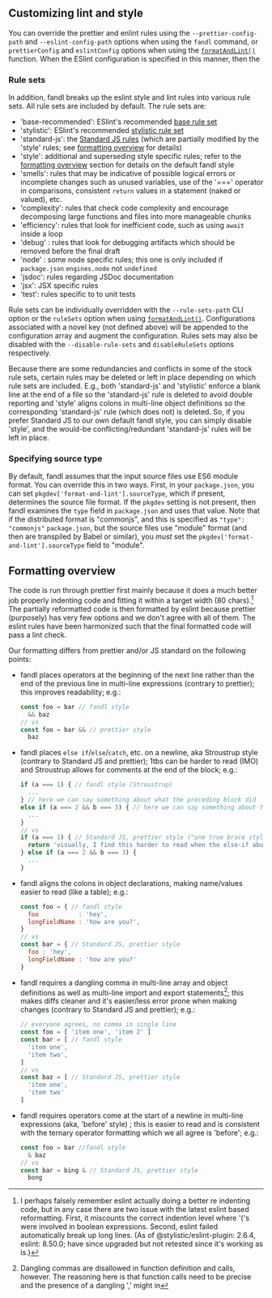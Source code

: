 ## Customizing lint and style

You can override the prettier and enlint rules using the `--prettier-config-path` and `--eslint-config-path` options when using the `fandl` command, or `prettierConfig` and `eslintConfig` options when using the [`formatAndLint()`](#formatAndLint) function. When the ESlint configuration is specified in this manner, then the 

### Rule sets

In addition, fandl breaks up the eslint style and lint rules into various rule sets. All rule sets are included by default. The rule sets are:

- 'base-recommended': ESlint's recommended [base rule set](https://www.npmjs.com/package/@eslint/js)
- 'stylistic': ESlint's recommended [stylistic rule set](https://eslint.style/rules)
- 'standard-js': the [Standard JS rules](https://standardjs.com/rules) (which are partially modified by the 'style' rules; see [formatting overview](#formatting-overview) for details)
- 'style': additional and superseding style specific rules; refer to the [formatting overview](#formatting-overview) section for details on the default fandl style
- 'smells': rules that may be indicative of possible logical errors or incomplete changes such as unused variables, use of the '===' operator in comparisons, consistent `return` values in a statement (naked or valued), etc.
- 'complexity': rules that check code complexity and encourage decomposing large functions and files into more manageable chunks
- 'efficiency': rules that look for inefficient code, such as using `await` inside a loop
- 'debug' : rules that look for debugging artifacts which should be removed before the final draft
- 'node' : some node specific rules; this one is only included if `package.json` `engines.node` not `undefined` 
- 'jsdoc': rules regarding JSDoc documentation
- 'jsx': JSX specific rules
- 'test': rules specific to to unit tests

Rule sets can be individually overridden with the `--rule-sets-path` CLI option or the `ruleSets` option when using [`formatAndLint()`](#format-and-lint). Configurations associated with a novel key (not defined above) will be appended to the configuration array and augment the configuration. Rules sets may also be disabled with the `--disable-rule-sets` and `disableRuleSets` options respectively.

Because there are some redundancies and conflicts in some of the stock rule sets, certain rules may be deleted or left in place depending on which rule sets are included. E.g., both 'standard-js' and 'stylistic' enforce a blank line at the end of a file so the 'standard-js' rule is deleted to avoid double reporting and 'style' aligns colons in multi-line object definitions so the corresponding 'standard-js' rule (which does not) is deleted. So, if you prefer Standard JS to our own default fandl style, you can simply disable 'style', and the would-be conflicting/redundant 'standard-js' rules will be left in place.

### Specifying source type

By default, fandl assumes that the input source files use ES6 module format. You can override this in two ways. First, in your `package.json`, you can set `pkgdev['format-and-lint'].sourceType`, which if present, determines the source file format. If the `pkgdev` setting is not present, then fandl examines the `type` field in `package.json` and uses that value. Note that if the distributed format is "commonjs", and this is specified as `"type": "commonjs"` `package.json`, but the source files use "module" format (and then are transpiled by Babel or similar), you _must_ set the `pkgdev['format-and-lint'].sourceType` field to "module".

## Formatting overview

The code is run through prettier first mainly because it does a much better job properly indenting code and fitting it within a target width (80 chars).[^1] The partially reformatted code is then formatted by eslint because prettier (purposely) has very few options and we don't agree with all of them. The eslint rules have been harmonized such that the final formatted code will pass a lint check.

Our formatting differs from prettier and/or JS standard on the following points:
- fandl places operators at the beginning of the next line rather than the end of the previous line in multi-line expressions (contrary to prettier); this improves readability; e.g.:
  ```js
  const foo = bar // fandl style
    && baz
  // vs
  const foo = bar && // prettier style
    baz
  ```
- fandl places `else if`/`else`/`catch`, etc. on a newline, aka Stroustrup style (contrary to Standard JS and prettier); 1tbs can be harder to read (IMO) and Stroustrup allows for comments at the end of the block; e.g.:
  ```js
  if (a === 1) { // fandl style (Stroustrup)
    ...
  } // here we can say something about what the preceding block did
  else if (a === 2 && b === 3) { // here we can say something about this block
    ...
  }
  // vs
  if (a === 1) { // Standard JS, prettier style ("one true brace style")
    return 'visually, I find this harder to read when the else-if abuts'
  } else if (a === 2 && b === 3) {
    ...
  }
  ```
- fandl aligns the colons in object declarations, making name/values easier to read (like a table); e.g.:
  ```js
  const foo = { // fandl style
    foo           : 'hey',
    longFieldName : 'how are you?',
  }
  // vs
  const bar = { // Standard JS, prettier style
    foo : 'hey',
    longFieldName : 'how are you?'
  }
  ```
- fandl requires a dangling comma in multi-line array and object definitions as well as multi-line import and export statements[^2]; this makes diffs cleaner and it's easier/less error prone when making changes (contrary to Standard JS and prettier); e.g.:
  ```js
  // everyone agrees, no comma in single line
  const foo = [ 'item one', 'item 2' ]
  const bar = [ // fandl style
    'item one',
    'item two',
  ]
  // vs
  const baz = [ // Standard JS, prettier style
    'item one',
    'item two'
  ]
  ```
- fandl requires operators come at the start of a newline in multi-line expressions (aka, 'before' style) ; this is easier to read and is consistent with the ternary operator formatting which we all agree is 'before'; e.g.:
  ```js
  const foo = bar //fandl style
    & baz
  // vs
  const bar = bing & // Standard JS, prettier style
    bong
  ```

[^1]: I perhaps falsely remember eslint actually doing a better re indenting code, but in any case there are two issue with the latest eslint based reformatting. First, it miscounts the correct indention level where '('s were involved in boolean expressions. Second, eslint failed automatically break up long lines. (As of @stylistic/eslint-plugin: 2.6.4, eslint: 8.50.0; have since upgraded but not retested since it's working as is.)
[^2]: Dangling commas are disallowed in function definition and calls, however. The reasoning here is that function calls need to be precise and the presence of a dangling ',' might in